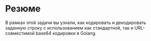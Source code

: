 # Резюме

В рамках этой задачи вы узнали, как кодировать и декодировать заданную строку с использованием как стандартной, так и URL-совместимой base64 кодировки в Golang.
